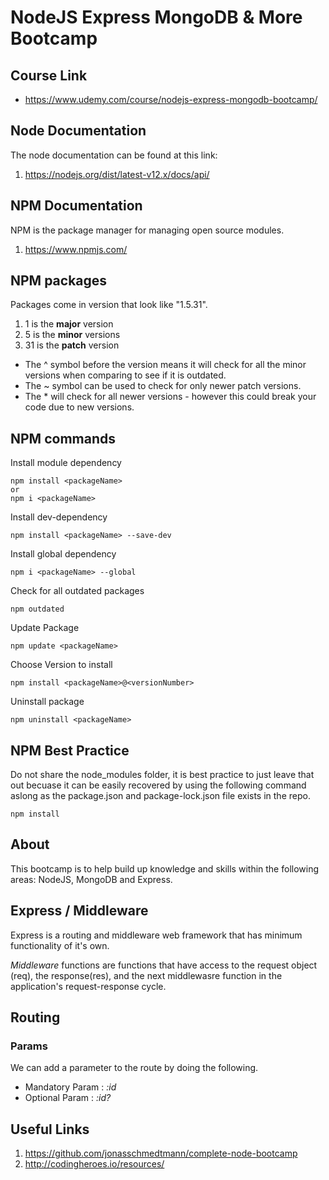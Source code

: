 # NodeJS Express MongoDB & More Bootcamp

## Course Link

- https://www.udemy.com/course/nodejs-express-mongodb-bootcamp/

## Node Documentation

The node documentation can be found at this link:

1. https://nodejs.org/dist/latest-v12.x/docs/api/

## NPM Documentation

NPM is the package manager for managing open source modules.

1. https://www.npmjs.com/

## NPM packages

Packages come in version that look like "1.5.31".

1. 1 is the <b>major</b> version
2. 5 is the <b>minor</b> versions
3. 31 is the <b>patch</b> version

- The ^ symbol before the version means it will check for all the minor versions when comparing to see if it is outdated.
- The ~ symbol can be used to check for only newer patch versions.
- The \* will check for all newer versions - however this could break your code due to new versions.

## NPM commands

Install module dependency

```
npm install <packageName>
or
npm i <packageName>
```

Install dev-dependency

```
npm install <packageName> --save-dev
```

Install global dependency

```
npm i <packageName> --global
```

Check for all outdated packages

```
npm outdated
```

Update Package

```
npm update <packageName>
```

Choose Version to install

```
npm install <packageName>@<versionNumber>
```

Uninstall package

```
npm uninstall <packageName>
```

## NPM Best Practice

Do not share the node_modules folder, it is best practice to just leave that out becuase it can be easily recovered by using the following command aslong as the package.json and package-lock.json file exists in the repo.

```
npm install
```

## About

This bootcamp is to help build up knowledge and skills within the following areas: NodeJS, MongoDB and Express.

## Express / Middleware

Express is a routing and middleware web framework that has minimum functionality of it's own. 

<i>Middleware</i> functions are functions that have access to the request object (req), the response(res), and the next middlewasre function in the application's request-response cycle. 

## Routing

### Params

We can add a parameter to the route by doing the following.

* Mandatory Param : <i>:id</i>
* Optional Param : <i>:id?</i>



## Useful Links

1. https://github.com/jonasschmedtmann/complete-node-bootcamp
2. http://codingheroes.io/resources/
